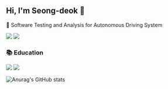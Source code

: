 ## Hi, I'm Seong-deok 👋  

🚗 Software Testing and Analysis for Autonomous Driving System  

<img src="https://img.shields.io/badge/ STAR LAB Graduate Student @ UNIST-EADBC6?style=for-the-badge"/>  

<img src="https://img.shields.io/badge/ Hyundai R&D Scholarship Student-002C5F?style=for-the-badge&logo=Hyundai&logoColor=white"/>  

### 📚 Education  

<img src="https://img.shields.io/badge/M.S. Computer Engineering (2022~2024) - UNIST-44c1c4?style=for-the-badge"/>  

<img src="https://img.shields.io/badge/B.S. Computer Engineering (2016~2022) - CNU-001c54?style=for-the-badge"/>  


![Anurag's GitHub stats](https://github-readme-stats.vercel.app/api?username=dk-kling&show_icons=true&theme=tokyonight)

<!--
**dk-kling/dk-kling** is a ✨ _special_ ✨ repository because its `README.md` (this file) appears on your GitHub profile.

Here are some ideas to get you started:

- 🔭 I’m currently working on ...
- 🌱 I’m currently learning ...
- 👯 I’m looking to collaborate on ...
- 🤔 I’m looking for help with ...
- 💬 Ask me about ...
- 📫 How to reach me: ...
- 😄 Pronouns: ...
- ⚡ Fun fact: ...
-->
